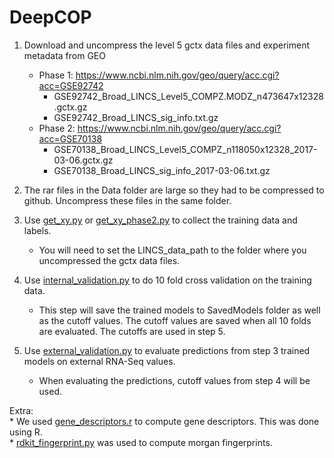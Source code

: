 # DeepCOP

1. Download and uncompress the level 5 gctx data files and experiment metadata from GEO
   * Phase 1: https://www.ncbi.nlm.nih.gov/geo/query/acc.cgi?acc=GSE92742
     * GSE92742_Broad_LINCS_Level5_COMPZ.MODZ_n473647x12328.gctx.gz <br>
     * GSE92742_Broad_LINCS_sig_info.txt.gz <br>
   * Phase 2: https://www.ncbi.nlm.nih.gov/geo/query/acc.cgi?acc=GSE70138 <br>
     * GSE70138_Broad_LINCS_Level5_COMPZ_n118050x12328_2017-03-06.gctx.gz <br>
     * GSE70138_Broad_LINCS_sig_info_2017-03-06.txt.gz <br>

2. The rar files in the Data folder are large so they had to be compressed to github. 
Uncompress these files in the same folder. 

3. Use [get_xy.py](get_xy.py) or [get_xy_phase2.py](get_xy_phase2.py) to collect the training data and labels.
    * You will need to set the LINCS_data_path to the folder where you uncompressed the gctx data files.

4. Use [internal_validation.py](internal_validation.py) to do 10 fold cross validation on the training data.
    * This step will save the trained models to SavedModels folder as well as the cutoff values. 
    The cutoff values are saved when all 10 folds are evaluated. The cutoffs are used in step 5.  

5. Use [external_validation.py](external_validation.py) to evaluate predictions from step 3 trained models on external RNA-Seq values.
    * When evaluating the predictions, cutoff values from step 4 will be used.

Extra:<br>
    * We used [gene_descriptors.r](Extra/gene_descriptors.r) to compute gene descriptors. This was done using R. <br>
    * [rdkit_fingerprint.py](Extra/rdkit_fingerprint.py) was used to compute morgan fingerprints.